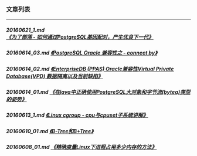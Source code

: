 ### 文章列表  
----  
##### 20160621_1.md   [《为了部落 - 如何通过PostgreSQL基因配对，产生优良下一代》](20160621_1.md)  
##### 20160614_03.md   [《PostgreSQL Oracle 兼容性之 - connect by》](20160614_03.md)  
##### 20160614_02.md   [《EnterpriseDB (PPAS) Oracle兼容性Virtual Private Database(VPD) 数据隔离以及当前缺陷》](20160614_02.md)  
##### 20160614_01.md   [《在java中正确使用PostgreSQL大对象和字节流(bytea)类型的姿势》](20160614_01.md)  
##### 20160613_1.md   [《Linux cgroup - cpu与cpuset子系统讲解》](20160613_1.md)  
##### 20160610_01.md   [《B-Tree和B+Tree》](20160610_01.md)  
##### 20160608_01.md   [《精确度量Linux下进程占用多少内存的方法》](20160608_01.md)  
